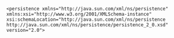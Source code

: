 

`<persistence xmlns="http://java.sun.com/xml/ns/persistence"
	xmlns:xsi="http://www.w3.org/2001/XMLSchema-instance"
	xsi:schemaLocation="http://java.sun.com/xml/ns/persistence
                      http://java.sun.com/xml/ns/persistence/persistence_2_0.xsd"
	version="2.0">`
